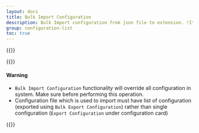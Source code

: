 ```yaml
---
layout: docs
title: Bulk Import Configuration
description: Bulk Import configuration from json file to extension. !It override all existing configuration within system.
group: configuration-list
toc: true
---
```

{{<img configuration-list-bulk-import.png>}}

{{<callout danger>}}
#### Warning
- `Bulk Import Configuration` functionality will override all configuration in system. Make sure before performing this operation.
- Configuration file which is used to import must have list of configuration (exported using `Bulk Export Configuration`) rather than single configuration (`Export Configuration` under configuration card)

{{</callout>}}